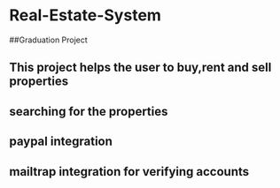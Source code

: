 # Real-Estate-System
##Graduation Project
## This project helps the user to buy,rent and sell properties 
## searching for the properties 
## paypal integration
## mailtrap integration for verifying accounts
